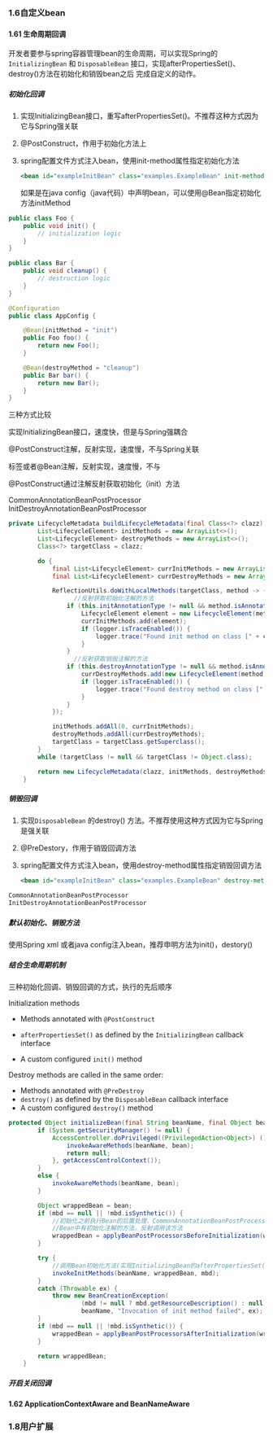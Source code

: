 ### 1.6自定义bean

#### 1.61 生命周期回调

开发者要参与spring容器管理bean的生命周期，可以实现Spring的`InitializingBean` 和 `DisposableBean` 接口，实现afterPropertiesSet()、destroy()方法在初始化和销毁bean之后 完成自定义的动作。

##### 初始化回调

1. 实现InitializingBean接口，重写afterPropertiesSet()。不推荐这种方式因为它与Spring强关联

2. @PostConstruct，作用于初始化方法上

3. spring配置文件方式注入bean，使用init-method属性指定初始化方法

   ```xml
   <bean id="exampleInitBean" class="examples.ExampleBean" init-method="init"/>
   ```

   如果是在java config（java代码）中声明bean，可以使用@Bean指定初始化方法initMethod

```java
public class Foo {
    public void init() {
        // initialization logic
    }
}

public class Bar {
    public void cleanup() {
        // destruction logic
    }
}

@Configuration
public class AppConfig {

    @Bean(initMethod = "init")
    public Foo foo() {
        return new Foo();
    }

    @Bean(destroyMethod = "cleanup")
    public Bar bar() {
        return new Bar();
    }
}
```

三种方式比较

实现InitializingBean接口，速度快，但是与Spring强耦合

@PostConstruct注解，反射实现，速度慢，不与Spring关联

<bean>标签或者@Bean注解，反射实现，速度慢，不与



@PostConstruct通过注解反射获取初始化（init）方法

CommonAnnotationBeanPostProcessor
InitDestroyAnnotationBeanPostProcessor

```java
private LifecycleMetadata buildLifecycleMetadata(final Class<?> clazz) {
		List<LifecycleElement> initMethods = new ArrayList<>();
		List<LifecycleElement> destroyMethods = new ArrayList<>();
		Class<?> targetClass = clazz;

		do {
			final List<LifecycleElement> currInitMethods = new ArrayList<>();
			final List<LifecycleElement> currDestroyMethods = new ArrayList<>();

			ReflectionUtils.doWithLocalMethods(targetClass, method -> {
                  //反射获取初始化注解的方法
				if (this.initAnnotationType != null && method.isAnnotationPresent(this.initAnnotationType)) {
					LifecycleElement element = new LifecycleElement(method);
					currInitMethods.add(element);
					if (logger.isTraceEnabled()) {
						logger.trace("Found init method on class [" + clazz.getName() + "]: " + method);
					}
				}
                  //反射获取销毁注解的方法
				if (this.destroyAnnotationType != null && method.isAnnotationPresent(this.destroyAnnotationType)) {
					currDestroyMethods.add(new LifecycleElement(method));
					if (logger.isTraceEnabled()) {
						logger.trace("Found destroy method on class [" + clazz.getName() + "]: " + method);
					}
				}
			});

			initMethods.addAll(0, currInitMethods);
			destroyMethods.addAll(currDestroyMethods);
			targetClass = targetClass.getSuperclass();
		}
		while (targetClass != null && targetClass != Object.class);

		return new LifecycleMetadata(clazz, initMethods, destroyMethods);
	}
```



##### 销毁回调

1. 实现`DisposableBean` 的destroy() 方法。不推荐使用这种方式因为它与Spring是强关联

2. @PreDestory，作用于销毁回调方法

3. spring配置文件方式注入bean，使用destroy-method属性指定销毁回调方法

   ```xml
   <bean id="exampleInitBean" class="examples.ExampleBean" destroy-method="cleanup"/>
   ```

```java
CommonAnnotationBeanPostProcessor
InitDestroyAnnotationBeanPostProcessor
```

##### 默认初始化、销毁方法

使用Spring xml <bean>或者java config注入bean，推荐申明方法为init()，destory()



##### 结合生命周期机制

三种初始化回调、销毁回调的方式，执行的先后顺序

Initialization methods

- Methods annotated with `@PostConstruct`

- `afterPropertiesSet()` as defined by the `InitializingBean` callback interface

- A custom configured `init()` method

  

Destroy methods are called in the same order:

- Methods annotated with `@PreDestroy`
- `destroy()` as defined by the `DisposableBean` callback interface
- A custom configured `destroy()` method



```java
protected Object initializeBean(final String beanName, final Object bean, @Nullable RootBeanDefinition mbd) {
		if (System.getSecurityManager() != null) {
			AccessController.doPrivileged((PrivilegedAction<Object>) () -> {
				invokeAwareMethods(beanName, bean);
				return null;
			}, getAccessControlContext());
		}
		else {
			invokeAwareMethods(beanName, bean);
		}

		Object wrappedBean = bean;
		if (mbd == null || !mbd.isSynthetic()) {
            //初始化之前执行Bean的后置处理，CommonAnnotationBeanPostProcessor中会通过反射获取
            //Bean中有初始化注解的方法，反射调用该方法
			wrappedBean = applyBeanPostProcessorsBeforeInitialization(wrappedBean, beanName);
		}

		try {
            //调用Bean初始化方法(实现InitializingBean的afterPropertiesSet()方法)
			invokeInitMethods(beanName, wrappedBean, mbd);
		}
		catch (Throwable ex) {
			throw new BeanCreationException(
					(mbd != null ? mbd.getResourceDescription() : null),
					beanName, "Invocation of init method failed", ex);
		}
		if (mbd == null || !mbd.isSynthetic()) {
			wrappedBean = applyBeanPostProcessorsAfterInitialization(wrappedBean, beanName);
		}

		return wrappedBean;
	}
```



##### 开启关闭回调



#### 1.62 ApplicationContextAware and BeanNameAware



### 1.8用户扩展


